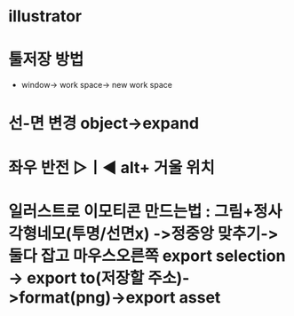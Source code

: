 # illustrator

# 툴저장 방법  
- window-> work space-> new work space
# 선-면 변경 object->expand
# 좌우 반전 ▷ㅣ◀  alt+ 거울 위치 
# 일러스트로 이모티콘 만드는법 : 그림+정사각형네모(투명/선면x) ->정중앙 맞추기-> 둘다 잡고 마우스오른쪽 export selection -> export to(저장할 주소)->format(png)->export asset 
